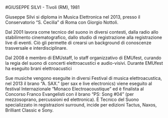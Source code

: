 #GIUSEPPE SILVI - Tivoli (RM), 1981

Giuseppe Silvi si diploma in Musica Elettronica nel 2013, presso il Conservatorio “S. Cecilia” di Roma con Giorgio Nottoli.

Dal 2001 lavora come tecnico del suono in diversi contesti, dalla radio allo stabilimento cinematografico,
dallo studio di registrazione alla registrazione live di eventi.
Ciò gli permette di crearsi un background di conoscenze trasversale e interdisciplinare.

Dal 2008 è membro di EMUstaff, lo staff organizzativo di EMUfest,
curando la regia del suono di concerti elettroacustici e audio-visivi.
Durante EMUfest ha eseguito brani elettroacustici 

Sue musiche vengono eseguite in diversi Festival di musica elettroacustica, nel 2013 il brano “A. SAX.” (per sax e live electronics) viene eseguito al festival Internazionale “Monaco Electroacoustique” ed è finalista al Concorso Franco Evangelisti con il brano “PS: Song #04” (per mezzosoprano, percussioni ed elettronica). È Tecnico del Suono specializzato in registrazioni surround, incide per edizioni Tactus, Naxos, Brilliant Classic e Sony.
